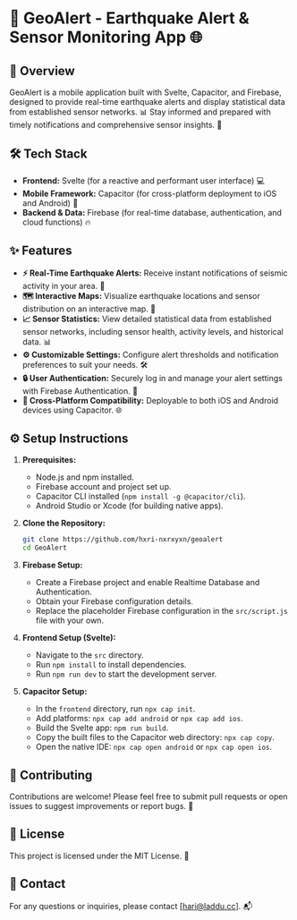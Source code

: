 # 🚨 GeoAlert - Earthquake Alert & Sensor Monitoring App 🌐

## 🚀 Overview

GeoAlert is a mobile application built with Svelte, Capacitor, and Firebase, designed to provide real-time earthquake alerts and display statistical data from established sensor networks. 📊 Stay informed and prepared with timely notifications and comprehensive sensor insights. 📱

## 🛠️ Tech Stack

* **Frontend:** Svelte (for a reactive and performant user interface) 💻
* **Mobile Framework:** Capacitor (for cross-platform deployment to iOS and Android) 📱
* **Backend & Data:** Firebase (for real-time database, authentication, and cloud functions) 🔥

## ✨ Features

* **⚡ Real-Time Earthquake Alerts:** Receive instant notifications of seismic activity in your area. 🔔
* **🗺️ Interactive Maps:** Visualize earthquake locations and sensor distribution on an interactive map. 📍
* **📈 Sensor Statistics:** View detailed statistical data from established sensor networks, including sensor health, activity levels, and historical data. 📊
* **⚙️ Customizable Settings:** Configure alert thresholds and notification preferences to suit your needs. 🛠️
* **🔒 User Authentication:** Securely log in and manage your alert settings with Firebase Authentication. 🔑
* **📱 Cross-Platform Compatibility:** Deployable to both iOS and Android devices using Capacitor. 🌐

## ⚙️ Setup Instructions

1.  **Prerequisites:**
    * Node.js and npm installed.
    * Firebase account and project set up.
    * Capacitor CLI installed (`npm install -g @capacitor/cli`).
    * Android Studio or Xcode (for building native apps).
      
2.  **Clone the Repository:**
    ```bash
    git clone https://github.com/hxri-nxrxyxn/geoalert
    cd GeoAlert
    ```
  
3.  **Firebase Setup:**
    * Create a Firebase project and enable Realtime Database and Authentication.
    * Obtain your Firebase configuration details.
    * Replace the placeholder Firebase configuration in the `src/script.js` file with your own.
      
4.  **Frontend Setup (Svelte):**
    * Navigate to the `src` directory.
    * Run `npm install` to install dependencies.
    * Run `npm run dev` to start the development server.
      
5.  **Capacitor Setup:**
    * In the `frontend` directory, run `npx cap init`.
    * Add platforms: `npx cap add android` or `npx cap add ios`.
    * Build the Svelte app: `npm run build`.
    * Copy the built files to the Capacitor web directory: `npx cap copy`.
    * Open the native IDE: `npx cap open android` or `npx cap open ios`.
      

## 🤝 Contributing

Contributions are welcome! Please feel free to submit pull requests or open issues to suggest improvements or report bugs. 🐛

## 📜 License

This project is licensed under the MIT License. 📝

## 📧 Contact

For any questions or inquiries, please contact [hari@laddu.cc]. 📬
